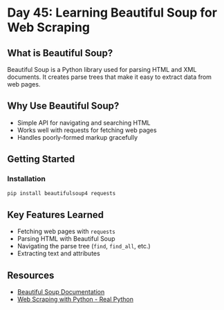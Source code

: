 # Day 45: Learning Beautiful Soup for Web Scraping

## What is Beautiful Soup?

Beautiful Soup is a Python library used for parsing HTML and XML documents. It creates parse trees that make it easy to extract data from web pages.

## Why Use Beautiful Soup?

- Simple API for navigating and searching HTML
- Works well with requests for fetching web pages
- Handles poorly-formed markup gracefully

## Getting Started

### Installation

```bash
pip install beautifulsoup4 requests
```

## Key Features Learned

- Fetching web pages with `requests`
- Parsing HTML with Beautiful Soup
- Navigating the parse tree (`find`, `find_all`, etc.)
- Extracting text and attributes

## Resources

- [Beautiful Soup Documentation](https://www.crummy.com/software/BeautifulSoup/bs4/doc/)
- [Web Scraping with Python - Real Python](https://realpython.com/beautiful-soup-web-scraper-python/)
